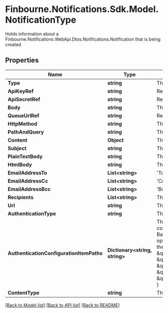 # Finbourne.Notifications.Sdk.Model.NotificationType
Holds information about a Finbourne.Notifications.WebApi.Dtos.Notifications.Notification that is being created

## Properties

Name | Type | Description | Notes
------------ | ------------- | ------------- | -------------
**Type** | **string** | The type of delivery mechanism for this notification | 
**ApiKeyRef** | **string** | Reference to API key from Configuration Store | 
**ApiSecretRef** | **string** | Reference to API secret from Configuration Store | 
**Body** | **string** | The body of the SMS | 
**QueueUrlRef** | **string** | Reference to queue url from Configuration Store | 
**HttpMethod** | **string** | The HTTP method such as GET, POST, etc. to use on the request | 
**PathAndQuery** | **string** | The url to send the request to. | 
**Content** | **Object** | The content of the request | [optional] 
**Subject** | **string** | The subject of the email | 
**PlainTextBody** | **string** | The plain text body of the email | 
**HtmlBody** | **string** | The HTML body of the email (if any) | [optional] 
**EmailAddressTo** | **List&lt;string&gt;** | &#39;To&#39; recipients of the email | 
**EmailAddressCc** | **List&lt;string&gt;** | &#39;Cc&#39; recipients of the email | [optional] 
**EmailAddressBcc** | **List&lt;string&gt;** | &#39;Bcc&#39; recipients of the email | [optional] 
**Recipients** | **List&lt;string&gt;** | The phone numbers to which the SMS will be sent to (E.164 format) | 
**Url** | **string** | The URL to send the request to | 
**AuthenticationType** | **string** | The type of authentication to use on the request | 
**AuthenticationConfigurationItemPaths** | **Dictionary&lt;string, string&gt;** | The paths of the Configuration Store configuration items that contain the authentication configuration. Each  authentication type requires different keys:  - Lusid - None required  - BasicAuth - Requires &#39;Username&#39; and &#39;Password&#39;  - BearerToken - Requires &#39;BearerToken&#39; and optionally &#39;BearerScheme&#39;                e.g. the following would be valid assuming that the config is present in the configuration store at the  specified paths:                    \&quot;authenticationType\&quot;: \&quot;BasicAuth\&quot;,      \&quot;authenticationConfigurationItemPaths\&quot;: {          \&quot;Username\&quot;: \&quot;config://personal/myUserId/WebhookConfigurations/ExampleService/AdminUser\&quot;,          \&quot;Password\&quot;: \&quot;config://personal/myUserId/WebhookConfigurations/ExampleService/AdminPassword\&quot;      } | [optional] 
**ContentType** | **string** | The type of the content e.g. Json | 

[[Back to Model list]](../README.md#documentation-for-models) [[Back to API list]](../README.md#documentation-for-api-endpoints) [[Back to README]](../README.md)

